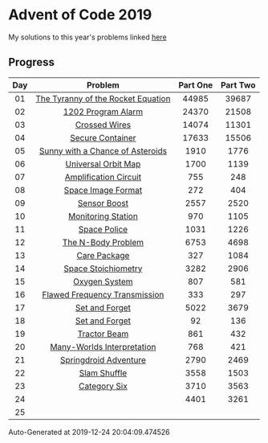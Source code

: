 # Advent of Code 2019

My solutions to this year's problems linked [here](https://adventofcode.com/2019)

## Progress

Day | Problem                                                                        | Part One  | Part Two  | 
:-: | :----------------------------------------------------------------------------: | :-------: | :-------: | 
01  | [The Tyranny of the Rocket Equation](https://adventofcode.com/2019/day/1)      | 44985     | 39687     | 
02  | [1202 Program Alarm](https://adventofcode.com/2019/day/2)                      | 24370     | 21508     | 
03  | [Crossed Wires](https://adventofcode.com/2019/day/3)                           | 14074     | 11301     | 
04  | [Secure Container](https://adventofcode.com/2019/day/4)                        | 17633     | 15506     | 
05  | [Sunny with a Chance of Asteroids](https://adventofcode.com/2019/day/5)        | 1910      | 1776      | 
06  | [Universal Orbit Map](https://adventofcode.com/2019/day/6)                     | 1700      | 1139      | 
07  | [Amplification Circuit](https://adventofcode.com/2019/day/7)                   | 755       | 248       | 
08  | [Space Image Format](https://adventofcode.com/2019/day/8)                      | 272       | 404       | 
09  | [Sensor Boost](https://adventofcode.com/2019/day/9)                            | 2557      | 2520      | 
10  | [Monitoring Station](https://adventofcode.com/2019/day/10)                     | 970       | 1105      | 
11  | [Space Police](https://adventofcode.com/2019/day/11)                           | 1031      | 1226      | 
12  | [The N-Body Problem](https://adventofcode.com/2019/day/12)                     | 6753      | 4698      | 
13  | [Care Package](https://adventofcode.com/2019/day/13)                           | 327       | 1084      | 
14  | [Space Stoichiometry](https://adventofcode.com/2019/day/14)                    | 3282      | 2906      | 
15  | [Oxygen System](https://adventofcode.com/2019/day/15)                          | 807       | 581       | 
16  | [Flawed Frequency Transmission](https://adventofcode.com/2019/day/16)          | 333       | 297       | 
17  | [Set and Forget](https://adventofcode.com/2019/day/17)                         | 5022      | 3679      | 
18  | [Set and Forget](https://adventofcode.com/2019/day/18)                         | 92        | 136       | 
19  | [Tractor Beam](https://adventofcode.com/2019/day/19)                           | 861       | 432       | 
20  | [Many-Worlds Interpretation](https://adventofcode.com/2019/day/20)             | 768       | 421       | 
21  | [Springdroid Adventure](https://adventofcode.com/2019/day/21)                  | 2790      | 2469      | 
22  | [Slam Shuffle](https://adventofcode.com/2019/day/22)                           | 3558      | 1503      | 
23  | [Category Six](https://adventofcode.com/2019/day/23)                           | 3710      | 3563      | 
24  | [](https://adventofcode.com/2019/day/24)                                       | 4401      | 3261      | 
25  | [](https://adventofcode.com/2019/day/25)                                       |           |           | 


Auto-Generated at 2019-12-24 20:04:09.474526